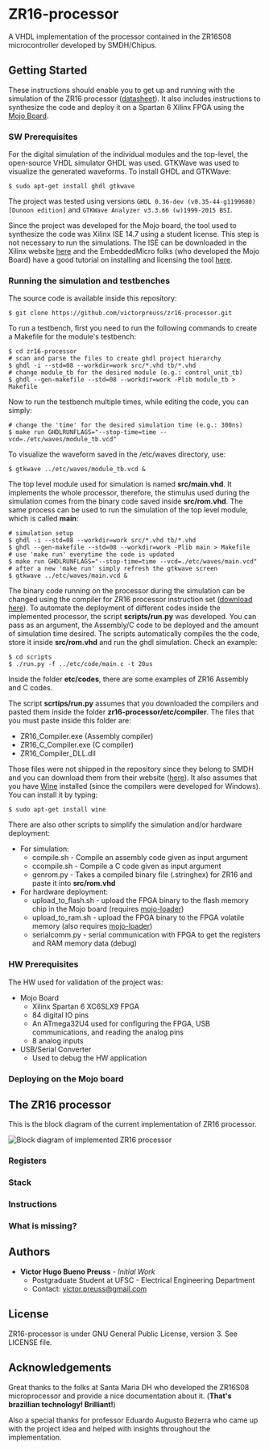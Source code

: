 
# ZR16-processor

 A VHDL implementation of the processor contained in the ZR16S08 microcontroller developed by SMDH/Chipus.

## Getting Started

These instructions should enable you to get up and running with the simulation of the ZR16 processor ([datasheet](http://w3.ufsm.br/smdh/files/ZR16S08_datasheet.pdf)). It also includes instructions to synthesize the code and deploy it on a Spartan 6 Xilinx FPGA using the [Mojo Board](https://embeddedmicro.com/products/mojo-v3).

### SW Prerequisites

For the digital simulation of the individual modules and the top-level, the open-source VHDL simulator GHDL was used. GTKWave was used to visualize the generated waveforms. To install GHDL and GTKWave:
```
$ sudo apt-get install ghdl gtkwave
```
The project was tested using versions `GHDL 0.36-dev (v0.35-44-g1199680) [Dunoon edition]` and `GTKWave Analyzer v3.3.66 (w)1999-2015 BSI`.

Since the project was developed for the Mojo board, the tool used to synthesize the code was Xilinx ISE 14.7 using a student license. This step is not necessary to run the simulations.
The ISE can be downloaded in the Xilinx website [here](https://www.xilinx.com/support/download/index.html/content/xilinx/en/downloadNav/design-tools/v2012_4---14_7.html) and the EmbeddedMicro folks (who developed the Mojo Board) have a good tutorial on installing and licensing the tool [here](https://embeddedmicro.com/pages/installing-ise).

### Running the simulation and testbenches

The source code is available inside this repository:
```
$ git clone https://github.com/victorpreuss/zr16-processor.git
```
To run a testbench, first you need to run the following commands to create a Makefile for the module's testbench:
```
$ cd zr16-processor
# scan and parse the files to create ghdl project hierarchy
$ ghdl -i --std=08 --workdir=work src/*.vhd tb/*.vhd
# change module_tb for the desired module (e.g.: control_unit_tb)
$ ghdl --gen-makefile --std=08 --workdir=work -Plib module_tb > Makefile
```
Now to run the testbench multiple times, while editing the code, you can simply:
```
# change the 'time' for the desired simulation time (e.g.: 300ns)
$ make run GHDLRUNFLAGS="--stop-time=time --vcd=./etc/waves/module_tb.vcd"
```
To visualize the waveform saved in the /etc/waves directory, use:
```
$ gtkwave ../etc/waves/module_tb.vcd &
```
The top level module used for simulation is named **src/main.vhd**. It implements the whole processor, therefore, the stimulus used during the simulation comes from the binary code saved inside **src/rom.vhd**.
The same process can be used to run the simulation of the top level module, which is called **main**:
```
# simulation setup
$ ghdl -i --std=08 --workdir=work src/*.vhd tb/*.vhd
$ ghdl --gen-makefile --std=08 --workdir=work -Plib main > Makefile
# use 'make run' everytime the code is updated
$ make run GHDLRUNFLAGS="--stop-time=time --vcd=./etc/waves/main.vcd"
# after a new 'make run' simply refresh the gtkwave screen
$ gtkwave ../etc/waves/main.vcd &
```
The binary code running on the processor during the simulation can be changed using the compiler for ZR16 processor instruction set ([download here](http://w3.ufsm.br/smdh/downloads.php)).
To automate the deployment of different codes inside the implemented processor, the script **scripts/run.py** was developed. You can pass as an argument, the Assembly/C code to be deployed and the amount of simulation time desired. The scripts automatically compiles the the code, store it inside **src/rom.vhd** and run the ghdl simulation. Check an example:
```
$ cd scripts
$ ./run.py -f ../etc/code/main.c -t 20us
```
Inside the folder **etc/codes**, there are some examples of ZR16 Assembly and C codes.

The script **scrtips/run.py** assumes that you downloaded the compilers and pasted them inside the folder **zr16-processor/etc/compiler**. The files that you must paste inside this folder are:
- ZR16_Compiler.exe (Assembly compiler)
- ZR16_C_Compiler.exe (C compiler)
- ZR16_Compiler_DLL.dll

Those files were not shipped in the repository since they belong to SMDH and you can download them from their website ([here](http://w3.ufsm.br/smdh/downloads.php)).
It also assumes that you have [Wine](https://www.winehq.org/) installed (since the compilers were developed for Windows). You can install it by typing:
```
$ sudo apt-get install wine
```

There are also other scripts to simplify the simulation and/or hardware deployment:
- For simulation:
	- compile.sh - Compile an assembly code given as input argument
	- ccompile.sh - Compile a C code given as input argument
	- genrom.py - Takes a compiled binary file (.stringhex) for ZR16 and paste it into **src/rom.vhd**
- For hardware deployment:
	- upload_to_flash.sh - upload the FPGA binary to the flash memory chip in the Mojo board (requires [mojo-loader](https://github.com/embmicro/mojo-loader))
	- upload_to_ram.sh - upload the FPGA binary to the FPGA volatile memory (also requires [mojo-loader](https://github.com/embmicro/mojo-loader))
	- serialcomm.py - serial communication with FPGA to get the registers and RAM memory data (debug)

### HW Prerequisites

The HW used for validation of the project was:
- Mojo Board
	- Xilinx Spartan 6 XC6SLX9 FPGA
	- 84 digital IO pins
	- An ATmega32U4 used for configuring the FPGA, USB communications, and reading the analog pins
	- 8 analog inputs
- USB/Serial Converter
	- Used to debug the HW application

### Deploying on the Mojo board

## The ZR16 processor

This is the block diagram of the current implementation of ZR16 processor.

![Block diagram of implemented ZR16 processor](https://i.imgur.com/1Gfiahf.png)

### Registers

### Stack

### Instructions

### What is missing?

## Authors
- **Victor Hugo Bueno Preuss** - *Initial Work*
	- Postgraduate Student at UFSC - Electrical Engineering Department
	- Contact: victor.preuss@gmail.com
## License

ZR16-processor is under GNU General Public License, version 3. See LICENSE file.

## Acknowledgements

Great thanks to the folks at Santa Maria DH who developed the ZR16S08 microprocessor and provide a nice documentation about it. (**That's brazillian technology! Brilliant!**)

Also a special thanks for professor Eduardo Augusto Bezerra who came up with the project idea and helped with insights throughout the implementation.
